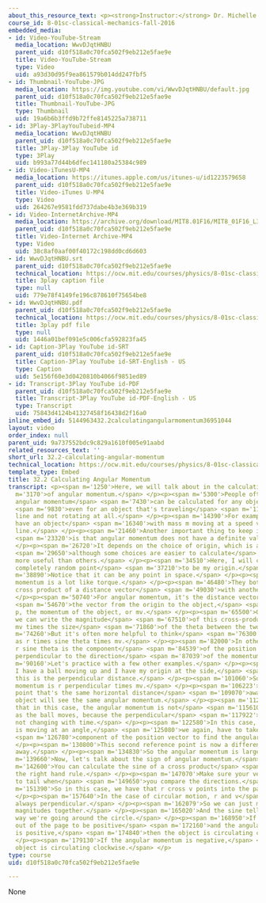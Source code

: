```yaml
---
about_this_resource_text: <p><strong>Instructor:</strong> Dr. Michelle Tomasik</p>
course_id: 8-01sc-classical-mechanics-fall-2016
embedded_media:
- id: Video-YouTube-Stream
  media_location: WwvDJqtHNBU
  parent_uid: d10f518a0c70fca502f9eb212e5fae9e
  title: Video-YouTube-Stream
  type: Video
  uid: a93d30d95f9ea861579b014dd247fbf5
- id: Thumbnail-YouTube-JPG
  media_location: https://img.youtube.com/vi/WwvDJqtHNBU/default.jpg
  parent_uid: d10f518a0c70fca502f9eb212e5fae9e
  title: Thumbnail-YouTube-JPG
  type: Thumbnail
  uid: 19a6b6b3ffd9b72ffe8145225a738711
- id: 3Play-3PlayYouTubeid-MP4
  media_location: WwvDJqtHNBU
  parent_uid: d10f518a0c70fca502f9eb212e5fae9e
  title: 3Play-3Play YouTube id
  type: 3Play
  uid: b993a77d44b6dfec141180a25384c989
- id: Video-iTunesU-MP4
  media_location: https://itunes.apple.com/us/itunes-u/id1223579658
  parent_uid: d10f518a0c70fca502f9eb212e5fae9e
  title: Video-iTunes U-MP4
  type: Video
  uid: 264267e9581fdd737dabe4b3e369b319
- id: Video-InternetArchive-MP4
  media_location: https://archive.org/download/MIT8.01F16/MIT8_01F16_L32v02_360p.mp4
  parent_uid: d10f518a0c70fca502f9eb212e5fae9e
  title: Video-Internet Archive-MP4
  type: Video
  uid: 38c8af0aaf00f40172c198dd0cd6d603
- id: WwvDJqtHNBU.srt
  parent_uid: d10f518a0c70fca502f9eb212e5fae9e
  technical_location: https://ocw.mit.edu/courses/physics/8-01sc-classical-mechanics-fall-2016/week-11-angular-momentum/32.2-calculating-angular-momentum/32.2-calculating-angular-momentum/WwvDJqtHNBU.srt
  title: 3play caption file
  type: null
  uid: 779e78f4149fe196c878610f75654be8
- id: WwvDJqtHNBU.pdf
  parent_uid: d10f518a0c70fca502f9eb212e5fae9e
  technical_location: https://ocw.mit.edu/courses/physics/8-01sc-classical-mechanics-fall-2016/week-11-angular-momentum/32.2-calculating-angular-momentum/32.2-calculating-angular-momentum/WwvDJqtHNBU.pdf
  title: 3play pdf file
  type: null
  uid: 1446a01bef091e5c006cfa592823fa45
- id: Caption-3Play YouTube id-SRT
  parent_uid: d10f518a0c70fca502f9eb212e5fae9e
  title: Caption-3Play YouTube id-SRT-English - US
  type: Caption
  uid: 5e156f60e3d0420810b4066f9851ed89
- id: Transcript-3Play YouTube id-PDF
  parent_uid: d10f518a0c70fca502f9eb212e5fae9e
  title: Transcript-3Play YouTube id-PDF-English - US
  type: Transcript
  uid: 75843d4124b41327458f16438d2f16a0
inline_embed_id: 5144963432.2calculatingangularmomentum36951044
layout: video
order_index: null
parent_uid: 9a737552bdc9c829a1610f005e91aabd
related_resources_text: ''
short_url: 32.2-calculating-angular-momentum
technical_location: https://ocw.mit.edu/courses/physics/8-01sc-classical-mechanics-fall-2016/week-11-angular-momentum/32.2-calculating-angular-momentum/32.2-calculating-angular-momentum
template_type: Embed
title: 32.2 Calculating Angular Momentum
transcript: <p><span m='1250'>Here, we will talk about in the calculation</span> <span
  m='3170'>of angular momentum.</span> </p><p><span m='5300'>People often forget that
  angular momentum</span> <span m='7430'>can be calculated for any object,</span>
  <span m='9830'>even for an object that's traveling</span> <span m='11310'>in a straight
  line and not rotating at all.</span> </p><p><span m='14390'>For example, here I
  have an object</span> <span m='16340'>with mass m moving at a speed v along a street
  line.</span> </p><p><span m='21460'>Another important thing to keep in mind</span>
  <span m='23320'>is that angular momentum does not have a definite value.</span>
  </p><p><span m='26720'>It depends on the choice of origin, which is arbitrary,</span>
  <span m='29650'>although some choices are easier to calculate</span> <span m='32140'>or
  more useful than others.</span> </p><p><span m='34510'>Here, I will choose this
  completely random point</span> <span m='37210'>to be my origin.</span> </p><p><span
  m='38890'>Notice that it can be any point in space.</span> </p><p><span m='43480'>Angular
  momentum is a lot like torque.</span> </p><p><span m='46480'>They both involve a
  cross product of a distance vector</span> <span m='49030'>with another vector.</span>
  </p><p><span m='50740'>For angular momentum, it's the distance vector r,</span>
  <span m='54670'>the vector from the origin to the object,</span> <span m='58510'>cross
  p, the momentum of the object, or mv.</span> </p><p><span m='65500'>Once again,
  we can write the magnitude</span> <span m='67510'>of this cross-product as r times
  mv times the size</span> <span m='71860'>of the theta between the two.</span> </p><p><span
  m='74260'>But it's often more helpful to think</span> <span m='76300'>about this
  as r times sine theta times mv.</span> </p><p><span m='82000'>In other words, the
  r sine theta is the component</span> <span m='84539'>of the position vector that's
  perpendicular to the direction</span> <span m='87039'>of the momentum.</span> </p><p><span
  m='90160'>Let's practice with a few other examples.</span> </p><p><span m='92960'>If
  I have a ball moving up and I have my origin at the side,</span> <span m='98450'>then
  this is the perpendicular distance.</span> </p><p><span m='101060'>So the angular
  momentum is r perpendicular times mv.</span> </p><p><span m='106223'>A reference
  point that's the same horizontal distance</span> <span m='109070'>away from the
  object will see the same angular momentum.</span> </p><p><span m='112640'>Notice
  that in this case, the angular momentum is not</span> <span m='115610'>changing
  as the ball moves, because the perpendicular</span> <span m='117922'>distance is
  not changing with time.</span> </p><p><span m='122580'>In this case, if the ball
  is moving at an angle,</span> <span m='125080'>we again, have to take the perpendicular</span>
  <span m='126780'>component of the position vector to find the angular momentum.</span>
  </p><p><span m='130800'>This second reference point is now a different distance
  away.</span> </p><p><span m='134830'>So the angular momentum is larger.</span> </p><p><span
  m='139660'>Now, let's talk about the sign of angular momentum.</span> </p><p><span
  m='142600'>You can calculate the sine of a cross product</span> <span m='144970'>with
  the right hand rule.</span> </p><p><span m='147070'>Make sure your vectors are tail
  to tail when</span> <span m='149650'>you compare the directions.</span> </p><p><span
  m='151390'>So in this case, we have that r cross v points into the page.</span>
  </p><p><span m='157640'>In the case of circular motion, r and v</span> <span m='160400'>are
  always perpendicular.</span> </p><p><span m='162079'>So we can just multiply the
  magnitudes together.</span> </p><p><span m='165020'>And the sine tells us which
  way we're going around the circle.</span> </p><p><span m='168950'>If we consider
  out of the page to be positive</span> <span m='172160'>and the angular momentum
  is positive,</span> <span m='174840'>then the object is circulating counter-clockwise.</span>
  </p><p><span m='179130'>If the angular momentum is negative,</span> <span m='181140'>the
  object is circulating clockwise.</span> </p>
type: course
uid: d10f518a0c70fca502f9eb212e5fae9e

---
```

None